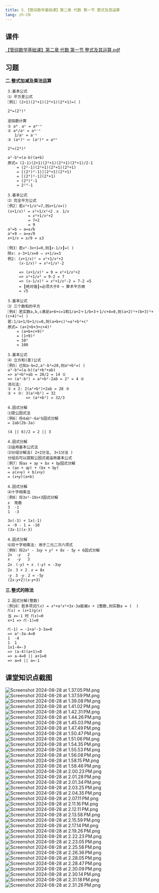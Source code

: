 ```yaml
---
title: 5.【管综数学基础课】第二章 代数 第一节 整式及其运算
lang: zh-CN
---
```


## 课件
[【管综数学基础课】第二章 代数 第一节 整式及其运算.pdf](/math%2F1.%E6%95%B0%E5%AD%A6-%E5%9F%BA%E7%A1%80%E7%9F%A5%E8%AF%86%2F5.%E3%80%90%E7%AE%A1%E7%BB%BC%E6%95%B0%E5%AD%A6%E5%9F%BA%E7%A1%80%E8%AF%BE%E3%80%91%E7%AC%AC%E4%BA%8C%E7%AB%A0%20%E4%BB%A3%E6%95%B0%20%E7%AC%AC%E4%B8%80%E8%8A%82%20%E6%95%B4%E5%BC%8F%E5%8F%8A%E5%85%B6%E8%BF%90%E7%AE%97%2F%E3%80%90%E7%AE%A1%E7%BB%BC%E6%95%B0%E5%AD%A6%E5%9F%BA%E7%A1%80%E8%AF%BE%E3%80%91%E7%AC%AC%E4%BA%8C%E7%AB%A0%20%E4%BB%A3%E6%95%B0%20%E7%AC%AC%E4%B8%80%E8%8A%82%20%E6%95%B4%E5%BC%8F%E5%8F%8A%E5%85%B6%E8%BF%90%E7%AE%97.pdf)

## 习题
**二.整式加减及乘法运算**
```
 3.基本公式
 ⑴ 平方差公式
〖例1〗(2+1)(2²+1)(2⁴+1)(2⁸+1)=( )

 2⁴=(2²)²

 逆函数计算
 ① aᵐ﹒aⁿ = aᵐ⁺ⁿ
 ② aᵐ/aⁿ = aᵐ⁻ⁿ   
    1/aⁿ = a⁻ⁿ
 ③ (aᵐ)ⁿ ⬄ (aⁿ)ᵐ = aᵐⁿ

 2⁸=(2⁴)²

 a²-b²=(a-b)(a+b)
 原式= (2-1)(2+1)(2²+1)(2⁴+1)(2⁸+1)/2-1
     = (2²-1)(2²+1)(2⁴+1)(2⁸+1)
     = [(2²)²-1)](2⁴+1)(2⁸+1)
     = [(2⁴)²-1](2⁸+1)
     = (2⁸)²-1
     = 2¹⁶-1
   
 3.基本公式  
 ⑵ 完全平方公式
〖例2〗若𝑥²+1/𝑥²=7,则𝑥+1/𝑥=()
 (𝑥+1/𝑥)² = 𝑥²+1/𝑥²+2﹒x﹒1/𝑥 
          = 𝑥²+1/𝑥²+2
          = 7+2
          = 9
 a²=b ⇒ a=±√b
 a²=9 ⇒ a=±√9
 𝑥+1/𝑥 = ±√9 = ±3
 
〖例3〗若𝑥²-3𝑥+1=0,则┃𝑥-1/𝑥┃=( )
 除𝑥: 𝑥-3+1/𝑥=0 ⇒ 𝑥+1/𝑥=3
 例2: (𝑥+1/𝑥)² = 𝑥²+1/𝑥²+2
      (𝑥-1/𝑥)² = 𝑥²+1/𝑥²-2
      
      => (𝑥+1/𝑥)² = 9 = 𝑥²+1/𝑥²+2
      => 𝑥²+1/𝑥² = 9-2 = 7
      => (𝑥-1/𝑥)² = 𝑥²+1/𝑥²-2 = 7-2 =5
      = ┃绝对值┃=必须大于0 → 算术平方根 
      = √5
  
 3.基本公式          
 ⑶ 三个数和的平方           
〖例4〗若实数a,b,c满足a+b+c=1和1/a+2＋1/b+3＋1/c+4=0,则(a+2)²+(b+3)²+(c+4)²=( )  
 若:1/a+1/b+1/c=0,则(a+b+c)²=a²+b²+c²
 原式= (a+2+b+3+c+4)²
     = (a+b+c+9)²
     = (1+9)²
     = 10²
     = 100
 
 3.基本公式    
 ⑷ 立方和(差)公式
〖例5〗已知a-b=2,a³-b³=28,则a²+b²=( )
 a³-b³=(a-b)(a²+b²+ab)      
 => a²+b²+ab = 28/2 = 14 ①
 => (a²-b²) = a²+b²-2ab = 2² = 4 ②
 消元法:
 ① x 2: 2(a²+b²)+2ab = 28 ③
 ② + ③: 3(a²+b²) = 32
         => (a²+b²) = 32/3
 
 4.因式分解
 ⑴提公因式法
〖例6〗将4ab²-6a²b因式分解         
 = 2ab(2b-3a)
 
 (4 || 6)/2 = 2 || 3 
  
 4.因式分解
 ⑵运用基本公式法
 ⑶分组分解法( 2+2分法, 3+1分法 )
 分组后可以提取公因式或运用基本公式
〖例7〗将a𝑥 + a𝑦 + b𝑥 + b𝑦因式分解
 = (a𝑥 + a𝑦) + (b𝑥 + b𝑦)
 = a(𝑥+𝑦) + b(𝑥+𝑦)
 = (𝑥+𝑦)(a+b)

 4.因式分解
 ⑷十字相乘法
〖例8〗将3𝑥²-10𝑥+3因式分解
 𝑥  常数
 3  -1
 1  -3
 
 3𝑥(-3) + 1x(-1)
 = -9 - 1 = -10
 (3𝑥-1)(𝑥-3)
 
 4.因式分解
 ⑹双十字相乘法: 用于二元二次六项式
〖例9〗将2𝑥² - 3𝑥𝑦 + 𝑦² + 8𝑥 - 5𝑦 + 6因式分解
 2𝑥  -𝑦   2
 𝑥   -𝑦   3
 2𝑥﹒(-𝑦) + 𝑥﹒(-𝑦) = -3𝑥𝑦 
 2𝑥﹒3 + 2﹒𝑥 = 8𝑥
 -𝑦﹒3 -𝑦﹒2 = -5𝑦 
 (2𝑥-𝑦+2)(𝑥-𝑦+3)
```
**三.整式的除法**
```
 2.因式分解(整数)
〖例10〗若多项式𝑓(𝑥) = 𝑥³+a²𝑥²+3𝑥-3a能被𝑥 + 1整数,则实数a = (  )
 𝑓(𝑥) = (𝑥+1)g(𝑥)
 当 𝑥=-1 时 𝑓(𝑥)=0
 x+1 => 𝑓(-1)=0
 
 𝑓(-1) = -1+a²-3-3a=0 
 => a²-3a-4=0
 1  -4
 1  1
 1x1-4=-3
 => (a-4)(a+1)=0
 => a-4=0 || a+1=0
 => a=4 || a=-1

```

## 课堂知识点截图
![Screenshot 2024-08-28 at 1.37.05 PM.png](..%2F..%2Fpublic%2Fmath%2F1.%E6%95%B0%E5%AD%A6-%E5%9F%BA%E7%A1%80%E7%9F%A5%E8%AF%86%2F5.%E3%80%90%E7%AE%A1%E7%BB%BC%E6%95%B0%E5%AD%A6%E5%9F%BA%E7%A1%80%E8%AF%BE%E3%80%91%E7%AC%AC%E4%BA%8C%E7%AB%A0%20%E4%BB%A3%E6%95%B0%20%E7%AC%AC%E4%B8%80%E8%8A%82%20%E6%95%B4%E5%BC%8F%E5%8F%8A%E5%85%B6%E8%BF%90%E7%AE%97%2FScreenshot%202024-08-28%20at%201.37.05%E2%80%AFPM.png)
![Screenshot 2024-08-28 at 1.37.59 PM.png](..%2F..%2Fpublic%2Fmath%2F1.%E6%95%B0%E5%AD%A6-%E5%9F%BA%E7%A1%80%E7%9F%A5%E8%AF%86%2F5.%E3%80%90%E7%AE%A1%E7%BB%BC%E6%95%B0%E5%AD%A6%E5%9F%BA%E7%A1%80%E8%AF%BE%E3%80%91%E7%AC%AC%E4%BA%8C%E7%AB%A0%20%E4%BB%A3%E6%95%B0%20%E7%AC%AC%E4%B8%80%E8%8A%82%20%E6%95%B4%E5%BC%8F%E5%8F%8A%E5%85%B6%E8%BF%90%E7%AE%97%2FScreenshot%202024-08-28%20at%201.37.59%E2%80%AFPM.png)
![Screenshot 2024-08-28 at 1.39.08 PM.png](..%2F..%2Fpublic%2Fmath%2F1.%E6%95%B0%E5%AD%A6-%E5%9F%BA%E7%A1%80%E7%9F%A5%E8%AF%86%2F5.%E3%80%90%E7%AE%A1%E7%BB%BC%E6%95%B0%E5%AD%A6%E5%9F%BA%E7%A1%80%E8%AF%BE%E3%80%91%E7%AC%AC%E4%BA%8C%E7%AB%A0%20%E4%BB%A3%E6%95%B0%20%E7%AC%AC%E4%B8%80%E8%8A%82%20%E6%95%B4%E5%BC%8F%E5%8F%8A%E5%85%B6%E8%BF%90%E7%AE%97%2FScreenshot%202024-08-28%20at%201.39.08%E2%80%AFPM.png)
![Screenshot 2024-08-28 at 1.41.02 PM.png](..%2F..%2Fpublic%2Fmath%2F1.%E6%95%B0%E5%AD%A6-%E5%9F%BA%E7%A1%80%E7%9F%A5%E8%AF%86%2F5.%E3%80%90%E7%AE%A1%E7%BB%BC%E6%95%B0%E5%AD%A6%E5%9F%BA%E7%A1%80%E8%AF%BE%E3%80%91%E7%AC%AC%E4%BA%8C%E7%AB%A0%20%E4%BB%A3%E6%95%B0%20%E7%AC%AC%E4%B8%80%E8%8A%82%20%E6%95%B4%E5%BC%8F%E5%8F%8A%E5%85%B6%E8%BF%90%E7%AE%97%2FScreenshot%202024-08-28%20at%201.41.02%E2%80%AFPM.png)
![Screenshot 2024-08-28 at 1.42.31 PM.png](..%2F..%2Fpublic%2Fmath%2F1.%E6%95%B0%E5%AD%A6-%E5%9F%BA%E7%A1%80%E7%9F%A5%E8%AF%86%2F5.%E3%80%90%E7%AE%A1%E7%BB%BC%E6%95%B0%E5%AD%A6%E5%9F%BA%E7%A1%80%E8%AF%BE%E3%80%91%E7%AC%AC%E4%BA%8C%E7%AB%A0%20%E4%BB%A3%E6%95%B0%20%E7%AC%AC%E4%B8%80%E8%8A%82%20%E6%95%B4%E5%BC%8F%E5%8F%8A%E5%85%B6%E8%BF%90%E7%AE%97%2FScreenshot%202024-08-28%20at%201.42.31%E2%80%AFPM.png)
![Screenshot 2024-08-28 at 1.44.26 PM.png](..%2F..%2Fpublic%2Fmath%2F1.%E6%95%B0%E5%AD%A6-%E5%9F%BA%E7%A1%80%E7%9F%A5%E8%AF%86%2F5.%E3%80%90%E7%AE%A1%E7%BB%BC%E6%95%B0%E5%AD%A6%E5%9F%BA%E7%A1%80%E8%AF%BE%E3%80%91%E7%AC%AC%E4%BA%8C%E7%AB%A0%20%E4%BB%A3%E6%95%B0%20%E7%AC%AC%E4%B8%80%E8%8A%82%20%E6%95%B4%E5%BC%8F%E5%8F%8A%E5%85%B6%E8%BF%90%E7%AE%97%2FScreenshot%202024-08-28%20at%201.44.26%E2%80%AFPM.png)
![Screenshot 2024-08-28 at 1.45.03 PM.png](..%2F..%2Fpublic%2Fmath%2F1.%E6%95%B0%E5%AD%A6-%E5%9F%BA%E7%A1%80%E7%9F%A5%E8%AF%86%2F5.%E3%80%90%E7%AE%A1%E7%BB%BC%E6%95%B0%E5%AD%A6%E5%9F%BA%E7%A1%80%E8%AF%BE%E3%80%91%E7%AC%AC%E4%BA%8C%E7%AB%A0%20%E4%BB%A3%E6%95%B0%20%E7%AC%AC%E4%B8%80%E8%8A%82%20%E6%95%B4%E5%BC%8F%E5%8F%8A%E5%85%B6%E8%BF%90%E7%AE%97%2FScreenshot%202024-08-28%20at%201.45.03%E2%80%AFPM.png)
![Screenshot 2024-08-28 at 1.47.49 PM.png](..%2F..%2Fpublic%2Fmath%2F1.%E6%95%B0%E5%AD%A6-%E5%9F%BA%E7%A1%80%E7%9F%A5%E8%AF%86%2F5.%E3%80%90%E7%AE%A1%E7%BB%BC%E6%95%B0%E5%AD%A6%E5%9F%BA%E7%A1%80%E8%AF%BE%E3%80%91%E7%AC%AC%E4%BA%8C%E7%AB%A0%20%E4%BB%A3%E6%95%B0%20%E7%AC%AC%E4%B8%80%E8%8A%82%20%E6%95%B4%E5%BC%8F%E5%8F%8A%E5%85%B6%E8%BF%90%E7%AE%97%2FScreenshot%202024-08-28%20at%201.47.49%E2%80%AFPM.png)
![Screenshot 2024-08-28 at 1.50.47 PM.png](..%2F..%2Fpublic%2Fmath%2F1.%E6%95%B0%E5%AD%A6-%E5%9F%BA%E7%A1%80%E7%9F%A5%E8%AF%86%2F5.%E3%80%90%E7%AE%A1%E7%BB%BC%E6%95%B0%E5%AD%A6%E5%9F%BA%E7%A1%80%E8%AF%BE%E3%80%91%E7%AC%AC%E4%BA%8C%E7%AB%A0%20%E4%BB%A3%E6%95%B0%20%E7%AC%AC%E4%B8%80%E8%8A%82%20%E6%95%B4%E5%BC%8F%E5%8F%8A%E5%85%B6%E8%BF%90%E7%AE%97%2FScreenshot%202024-08-28%20at%201.50.47%E2%80%AFPM.png)
![Screenshot 2024-08-28 at 1.51.06 PM.png](..%2F..%2Fpublic%2Fmath%2F1.%E6%95%B0%E5%AD%A6-%E5%9F%BA%E7%A1%80%E7%9F%A5%E8%AF%86%2F5.%E3%80%90%E7%AE%A1%E7%BB%BC%E6%95%B0%E5%AD%A6%E5%9F%BA%E7%A1%80%E8%AF%BE%E3%80%91%E7%AC%AC%E4%BA%8C%E7%AB%A0%20%E4%BB%A3%E6%95%B0%20%E7%AC%AC%E4%B8%80%E8%8A%82%20%E6%95%B4%E5%BC%8F%E5%8F%8A%E5%85%B6%E8%BF%90%E7%AE%97%2FScreenshot%202024-08-28%20at%201.51.06%E2%80%AFPM.png)
![Screenshot 2024-08-28 at 1.54.35 PM.png](..%2F..%2Fpublic%2Fmath%2F1.%E6%95%B0%E5%AD%A6-%E5%9F%BA%E7%A1%80%E7%9F%A5%E8%AF%86%2F5.%E3%80%90%E7%AE%A1%E7%BB%BC%E6%95%B0%E5%AD%A6%E5%9F%BA%E7%A1%80%E8%AF%BE%E3%80%91%E7%AC%AC%E4%BA%8C%E7%AB%A0%20%E4%BB%A3%E6%95%B0%20%E7%AC%AC%E4%B8%80%E8%8A%82%20%E6%95%B4%E5%BC%8F%E5%8F%8A%E5%85%B6%E8%BF%90%E7%AE%97%2FScreenshot%202024-08-28%20at%201.54.35%E2%80%AFPM.png)
![Screenshot 2024-08-28 at 1.55.53 PM.png](..%2F..%2Fpublic%2Fmath%2F1.%E6%95%B0%E5%AD%A6-%E5%9F%BA%E7%A1%80%E7%9F%A5%E8%AF%86%2F5.%E3%80%90%E7%AE%A1%E7%BB%BC%E6%95%B0%E5%AD%A6%E5%9F%BA%E7%A1%80%E8%AF%BE%E3%80%91%E7%AC%AC%E4%BA%8C%E7%AB%A0%20%E4%BB%A3%E6%95%B0%20%E7%AC%AC%E4%B8%80%E8%8A%82%20%E6%95%B4%E5%BC%8F%E5%8F%8A%E5%85%B6%E8%BF%90%E7%AE%97%2FScreenshot%202024-08-28%20at%201.55.53%E2%80%AFPM.png)
![Screenshot 2024-08-28 at 1.56.08 PM.png](..%2F..%2Fpublic%2Fmath%2F1.%E6%95%B0%E5%AD%A6-%E5%9F%BA%E7%A1%80%E7%9F%A5%E8%AF%86%2F5.%E3%80%90%E7%AE%A1%E7%BB%BC%E6%95%B0%E5%AD%A6%E5%9F%BA%E7%A1%80%E8%AF%BE%E3%80%91%E7%AC%AC%E4%BA%8C%E7%AB%A0%20%E4%BB%A3%E6%95%B0%20%E7%AC%AC%E4%B8%80%E8%8A%82%20%E6%95%B4%E5%BC%8F%E5%8F%8A%E5%85%B6%E8%BF%90%E7%AE%97%2FScreenshot%202024-08-28%20at%201.56.08%E2%80%AFPM.png)
![Screenshot 2024-08-28 at 1.58.15 PM.png](..%2F..%2Fpublic%2Fmath%2F1.%E6%95%B0%E5%AD%A6-%E5%9F%BA%E7%A1%80%E7%9F%A5%E8%AF%86%2F5.%E3%80%90%E7%AE%A1%E7%BB%BC%E6%95%B0%E5%AD%A6%E5%9F%BA%E7%A1%80%E8%AF%BE%E3%80%91%E7%AC%AC%E4%BA%8C%E7%AB%A0%20%E4%BB%A3%E6%95%B0%20%E7%AC%AC%E4%B8%80%E8%8A%82%20%E6%95%B4%E5%BC%8F%E5%8F%8A%E5%85%B6%E8%BF%90%E7%AE%97%2FScreenshot%202024-08-28%20at%201.58.15%E2%80%AFPM.png)
![Screenshot 2024-08-28 at 1.58.46 PM.png](..%2F..%2Fpublic%2Fmath%2F1.%E6%95%B0%E5%AD%A6-%E5%9F%BA%E7%A1%80%E7%9F%A5%E8%AF%86%2F5.%E3%80%90%E7%AE%A1%E7%BB%BC%E6%95%B0%E5%AD%A6%E5%9F%BA%E7%A1%80%E8%AF%BE%E3%80%91%E7%AC%AC%E4%BA%8C%E7%AB%A0%20%E4%BB%A3%E6%95%B0%20%E7%AC%AC%E4%B8%80%E8%8A%82%20%E6%95%B4%E5%BC%8F%E5%8F%8A%E5%85%B6%E8%BF%90%E7%AE%97%2FScreenshot%202024-08-28%20at%201.58.46%E2%80%AFPM.png)
![Screenshot 2024-08-28 at 2.00.23 PM.png](..%2F..%2Fpublic%2Fmath%2F1.%E6%95%B0%E5%AD%A6-%E5%9F%BA%E7%A1%80%E7%9F%A5%E8%AF%86%2F5.%E3%80%90%E7%AE%A1%E7%BB%BC%E6%95%B0%E5%AD%A6%E5%9F%BA%E7%A1%80%E8%AF%BE%E3%80%91%E7%AC%AC%E4%BA%8C%E7%AB%A0%20%E4%BB%A3%E6%95%B0%20%E7%AC%AC%E4%B8%80%E8%8A%82%20%E6%95%B4%E5%BC%8F%E5%8F%8A%E5%85%B6%E8%BF%90%E7%AE%97%2FScreenshot%202024-08-28%20at%202.00.23%E2%80%AFPM.png)
![Screenshot 2024-08-28 at 2.01.28 PM.png](..%2F..%2Fpublic%2Fmath%2F1.%E6%95%B0%E5%AD%A6-%E5%9F%BA%E7%A1%80%E7%9F%A5%E8%AF%86%2F5.%E3%80%90%E7%AE%A1%E7%BB%BC%E6%95%B0%E5%AD%A6%E5%9F%BA%E7%A1%80%E8%AF%BE%E3%80%91%E7%AC%AC%E4%BA%8C%E7%AB%A0%20%E4%BB%A3%E6%95%B0%20%E7%AC%AC%E4%B8%80%E8%8A%82%20%E6%95%B4%E5%BC%8F%E5%8F%8A%E5%85%B6%E8%BF%90%E7%AE%97%2FScreenshot%202024-08-28%20at%202.01.28%E2%80%AFPM.png)
![Screenshot 2024-08-28 at 2.01.34 PM.png](..%2F..%2Fpublic%2Fmath%2F1.%E6%95%B0%E5%AD%A6-%E5%9F%BA%E7%A1%80%E7%9F%A5%E8%AF%86%2F5.%E3%80%90%E7%AE%A1%E7%BB%BC%E6%95%B0%E5%AD%A6%E5%9F%BA%E7%A1%80%E8%AF%BE%E3%80%91%E7%AC%AC%E4%BA%8C%E7%AB%A0%20%E4%BB%A3%E6%95%B0%20%E7%AC%AC%E4%B8%80%E8%8A%82%20%E6%95%B4%E5%BC%8F%E5%8F%8A%E5%85%B6%E8%BF%90%E7%AE%97%2FScreenshot%202024-08-28%20at%202.01.34%E2%80%AFPM.png)
![Screenshot 2024-08-28 at 2.03.25 PM.png](..%2F..%2Fpublic%2Fmath%2F1.%E6%95%B0%E5%AD%A6-%E5%9F%BA%E7%A1%80%E7%9F%A5%E8%AF%86%2F5.%E3%80%90%E7%AE%A1%E7%BB%BC%E6%95%B0%E5%AD%A6%E5%9F%BA%E7%A1%80%E8%AF%BE%E3%80%91%E7%AC%AC%E4%BA%8C%E7%AB%A0%20%E4%BB%A3%E6%95%B0%20%E7%AC%AC%E4%B8%80%E8%8A%82%20%E6%95%B4%E5%BC%8F%E5%8F%8A%E5%85%B6%E8%BF%90%E7%AE%97%2FScreenshot%202024-08-28%20at%202.03.25%E2%80%AFPM.png)
![Screenshot 2024-08-28 at 2.04.35 PM.png](..%2F..%2Fpublic%2Fmath%2F1.%E6%95%B0%E5%AD%A6-%E5%9F%BA%E7%A1%80%E7%9F%A5%E8%AF%86%2F5.%E3%80%90%E7%AE%A1%E7%BB%BC%E6%95%B0%E5%AD%A6%E5%9F%BA%E7%A1%80%E8%AF%BE%E3%80%91%E7%AC%AC%E4%BA%8C%E7%AB%A0%20%E4%BB%A3%E6%95%B0%20%E7%AC%AC%E4%B8%80%E8%8A%82%20%E6%95%B4%E5%BC%8F%E5%8F%8A%E5%85%B6%E8%BF%90%E7%AE%97%2FScreenshot%202024-08-28%20at%202.04.35%E2%80%AFPM.png)
![Screenshot 2024-08-28 at 2.07.11 PM.png](..%2F..%2Fpublic%2Fmath%2F1.%E6%95%B0%E5%AD%A6-%E5%9F%BA%E7%A1%80%E7%9F%A5%E8%AF%86%2F5.%E3%80%90%E7%AE%A1%E7%BB%BC%E6%95%B0%E5%AD%A6%E5%9F%BA%E7%A1%80%E8%AF%BE%E3%80%91%E7%AC%AC%E4%BA%8C%E7%AB%A0%20%E4%BB%A3%E6%95%B0%20%E7%AC%AC%E4%B8%80%E8%8A%82%20%E6%95%B4%E5%BC%8F%E5%8F%8A%E5%85%B6%E8%BF%90%E7%AE%97%2FScreenshot%202024-08-28%20at%202.07.11%E2%80%AFPM.png)
![Screenshot 2024-08-28 at 2.11.16 PM.png](..%2F..%2Fpublic%2Fmath%2F1.%E6%95%B0%E5%AD%A6-%E5%9F%BA%E7%A1%80%E7%9F%A5%E8%AF%86%2F5.%E3%80%90%E7%AE%A1%E7%BB%BC%E6%95%B0%E5%AD%A6%E5%9F%BA%E7%A1%80%E8%AF%BE%E3%80%91%E7%AC%AC%E4%BA%8C%E7%AB%A0%20%E4%BB%A3%E6%95%B0%20%E7%AC%AC%E4%B8%80%E8%8A%82%20%E6%95%B4%E5%BC%8F%E5%8F%8A%E5%85%B6%E8%BF%90%E7%AE%97%2FScreenshot%202024-08-28%20at%202.11.16%E2%80%AFPM.png)
![Screenshot 2024-08-28 at 2.12.11 PM.png](..%2F..%2Fpublic%2Fmath%2F1.%E6%95%B0%E5%AD%A6-%E5%9F%BA%E7%A1%80%E7%9F%A5%E8%AF%86%2F5.%E3%80%90%E7%AE%A1%E7%BB%BC%E6%95%B0%E5%AD%A6%E5%9F%BA%E7%A1%80%E8%AF%BE%E3%80%91%E7%AC%AC%E4%BA%8C%E7%AB%A0%20%E4%BB%A3%E6%95%B0%20%E7%AC%AC%E4%B8%80%E8%8A%82%20%E6%95%B4%E5%BC%8F%E5%8F%8A%E5%85%B6%E8%BF%90%E7%AE%97%2FScreenshot%202024-08-28%20at%202.12.11%E2%80%AFPM.png)
![Screenshot 2024-08-28 at 2.13.58 PM.png](..%2F..%2Fpublic%2Fmath%2F1.%E6%95%B0%E5%AD%A6-%E5%9F%BA%E7%A1%80%E7%9F%A5%E8%AF%86%2F5.%E3%80%90%E7%AE%A1%E7%BB%BC%E6%95%B0%E5%AD%A6%E5%9F%BA%E7%A1%80%E8%AF%BE%E3%80%91%E7%AC%AC%E4%BA%8C%E7%AB%A0%20%E4%BB%A3%E6%95%B0%20%E7%AC%AC%E4%B8%80%E8%8A%82%20%E6%95%B4%E5%BC%8F%E5%8F%8A%E5%85%B6%E8%BF%90%E7%AE%97%2FScreenshot%202024-08-28%20at%202.13.58%E2%80%AFPM.png)
![Screenshot 2024-08-28 at 2.15.59 PM.png](..%2F..%2Fpublic%2Fmath%2F1.%E6%95%B0%E5%AD%A6-%E5%9F%BA%E7%A1%80%E7%9F%A5%E8%AF%86%2F5.%E3%80%90%E7%AE%A1%E7%BB%BC%E6%95%B0%E5%AD%A6%E5%9F%BA%E7%A1%80%E8%AF%BE%E3%80%91%E7%AC%AC%E4%BA%8C%E7%AB%A0%20%E4%BB%A3%E6%95%B0%20%E7%AC%AC%E4%B8%80%E8%8A%82%20%E6%95%B4%E5%BC%8F%E5%8F%8A%E5%85%B6%E8%BF%90%E7%AE%97%2FScreenshot%202024-08-28%20at%202.15.59%E2%80%AFPM.png)
![Screenshot 2024-08-28 at 2.17.14 PM.png](..%2F..%2Fpublic%2Fmath%2F1.%E6%95%B0%E5%AD%A6-%E5%9F%BA%E7%A1%80%E7%9F%A5%E8%AF%86%2F5.%E3%80%90%E7%AE%A1%E7%BB%BC%E6%95%B0%E5%AD%A6%E5%9F%BA%E7%A1%80%E8%AF%BE%E3%80%91%E7%AC%AC%E4%BA%8C%E7%AB%A0%20%E4%BB%A3%E6%95%B0%20%E7%AC%AC%E4%B8%80%E8%8A%82%20%E6%95%B4%E5%BC%8F%E5%8F%8A%E5%85%B6%E8%BF%90%E7%AE%97%2FScreenshot%202024-08-28%20at%202.17.14%E2%80%AFPM.png)
![Screenshot 2024-08-28 at 2.19.26 PM.png](..%2F..%2Fpublic%2Fmath%2F1.%E6%95%B0%E5%AD%A6-%E5%9F%BA%E7%A1%80%E7%9F%A5%E8%AF%86%2F5.%E3%80%90%E7%AE%A1%E7%BB%BC%E6%95%B0%E5%AD%A6%E5%9F%BA%E7%A1%80%E8%AF%BE%E3%80%91%E7%AC%AC%E4%BA%8C%E7%AB%A0%20%E4%BB%A3%E6%95%B0%20%E7%AC%AC%E4%B8%80%E8%8A%82%20%E6%95%B4%E5%BC%8F%E5%8F%8A%E5%85%B6%E8%BF%90%E7%AE%97%2FScreenshot%202024-08-28%20at%202.19.26%E2%80%AFPM.png)
![Screenshot 2024-08-28 at 2.22.23 PM.png](..%2F..%2Fpublic%2Fmath%2F1.%E6%95%B0%E5%AD%A6-%E5%9F%BA%E7%A1%80%E7%9F%A5%E8%AF%86%2F5.%E3%80%90%E7%AE%A1%E7%BB%BC%E6%95%B0%E5%AD%A6%E5%9F%BA%E7%A1%80%E8%AF%BE%E3%80%91%E7%AC%AC%E4%BA%8C%E7%AB%A0%20%E4%BB%A3%E6%95%B0%20%E7%AC%AC%E4%B8%80%E8%8A%82%20%E6%95%B4%E5%BC%8F%E5%8F%8A%E5%85%B6%E8%BF%90%E7%AE%97%2FScreenshot%202024-08-28%20at%202.22.23%E2%80%AFPM.png)
![Screenshot 2024-08-28 at 2.23.05 PM.png](..%2F..%2Fpublic%2Fmath%2F1.%E6%95%B0%E5%AD%A6-%E5%9F%BA%E7%A1%80%E7%9F%A5%E8%AF%86%2F5.%E3%80%90%E7%AE%A1%E7%BB%BC%E6%95%B0%E5%AD%A6%E5%9F%BA%E7%A1%80%E8%AF%BE%E3%80%91%E7%AC%AC%E4%BA%8C%E7%AB%A0%20%E4%BB%A3%E6%95%B0%20%E7%AC%AC%E4%B8%80%E8%8A%82%20%E6%95%B4%E5%BC%8F%E5%8F%8A%E5%85%B6%E8%BF%90%E7%AE%97%2FScreenshot%202024-08-28%20at%202.23.05%E2%80%AFPM.png)
![Screenshot 2024-08-28 at 2.25.58 PM.png](..%2F..%2Fpublic%2Fmath%2F1.%E6%95%B0%E5%AD%A6-%E5%9F%BA%E7%A1%80%E7%9F%A5%E8%AF%86%2F5.%E3%80%90%E7%AE%A1%E7%BB%BC%E6%95%B0%E5%AD%A6%E5%9F%BA%E7%A1%80%E8%AF%BE%E3%80%91%E7%AC%AC%E4%BA%8C%E7%AB%A0%20%E4%BB%A3%E6%95%B0%20%E7%AC%AC%E4%B8%80%E8%8A%82%20%E6%95%B4%E5%BC%8F%E5%8F%8A%E5%85%B6%E8%BF%90%E7%AE%97%2FScreenshot%202024-08-28%20at%202.25.58%E2%80%AFPM.png)
![Screenshot 2024-08-28 at 2.26.36 PM.png](..%2F..%2Fpublic%2Fmath%2F1.%E6%95%B0%E5%AD%A6-%E5%9F%BA%E7%A1%80%E7%9F%A5%E8%AF%86%2F5.%E3%80%90%E7%AE%A1%E7%BB%BC%E6%95%B0%E5%AD%A6%E5%9F%BA%E7%A1%80%E8%AF%BE%E3%80%91%E7%AC%AC%E4%BA%8C%E7%AB%A0%20%E4%BB%A3%E6%95%B0%20%E7%AC%AC%E4%B8%80%E8%8A%82%20%E6%95%B4%E5%BC%8F%E5%8F%8A%E5%85%B6%E8%BF%90%E7%AE%97%2FScreenshot%202024-08-28%20at%202.26.36%E2%80%AFPM.png)
![Screenshot 2024-08-28 at 2.28.05 PM.png](..%2F..%2Fpublic%2Fmath%2F1.%E6%95%B0%E5%AD%A6-%E5%9F%BA%E7%A1%80%E7%9F%A5%E8%AF%86%2F5.%E3%80%90%E7%AE%A1%E7%BB%BC%E6%95%B0%E5%AD%A6%E5%9F%BA%E7%A1%80%E8%AF%BE%E3%80%91%E7%AC%AC%E4%BA%8C%E7%AB%A0%20%E4%BB%A3%E6%95%B0%20%E7%AC%AC%E4%B8%80%E8%8A%82%20%E6%95%B4%E5%BC%8F%E5%8F%8A%E5%85%B6%E8%BF%90%E7%AE%97%2FScreenshot%202024-08-28%20at%202.28.05%E2%80%AFPM.png)
![Screenshot 2024-08-28 at 2.28.47 PM.png](..%2F..%2Fpublic%2Fmath%2F1.%E6%95%B0%E5%AD%A6-%E5%9F%BA%E7%A1%80%E7%9F%A5%E8%AF%86%2F5.%E3%80%90%E7%AE%A1%E7%BB%BC%E6%95%B0%E5%AD%A6%E5%9F%BA%E7%A1%80%E8%AF%BE%E3%80%91%E7%AC%AC%E4%BA%8C%E7%AB%A0%20%E4%BB%A3%E6%95%B0%20%E7%AC%AC%E4%B8%80%E8%8A%82%20%E6%95%B4%E5%BC%8F%E5%8F%8A%E5%85%B6%E8%BF%90%E7%AE%97%2FScreenshot%202024-08-28%20at%202.28.47%E2%80%AFPM.png)
![Screenshot 2024-08-28 at 2.30.09 PM.png](..%2F..%2Fpublic%2Fmath%2F1.%E6%95%B0%E5%AD%A6-%E5%9F%BA%E7%A1%80%E7%9F%A5%E8%AF%86%2F5.%E3%80%90%E7%AE%A1%E7%BB%BC%E6%95%B0%E5%AD%A6%E5%9F%BA%E7%A1%80%E8%AF%BE%E3%80%91%E7%AC%AC%E4%BA%8C%E7%AB%A0%20%E4%BB%A3%E6%95%B0%20%E7%AC%AC%E4%B8%80%E8%8A%82%20%E6%95%B4%E5%BC%8F%E5%8F%8A%E5%85%B6%E8%BF%90%E7%AE%97%2FScreenshot%202024-08-28%20at%202.30.09%E2%80%AFPM.png)
![Screenshot 2024-08-28 at 2.30.14 PM.png](..%2F..%2Fpublic%2Fmath%2F1.%E6%95%B0%E5%AD%A6-%E5%9F%BA%E7%A1%80%E7%9F%A5%E8%AF%86%2F5.%E3%80%90%E7%AE%A1%E7%BB%BC%E6%95%B0%E5%AD%A6%E5%9F%BA%E7%A1%80%E8%AF%BE%E3%80%91%E7%AC%AC%E4%BA%8C%E7%AB%A0%20%E4%BB%A3%E6%95%B0%20%E7%AC%AC%E4%B8%80%E8%8A%82%20%E6%95%B4%E5%BC%8F%E5%8F%8A%E5%85%B6%E8%BF%90%E7%AE%97%2FScreenshot%202024-08-28%20at%202.30.14%E2%80%AFPM.png)
![Screenshot 2024-08-28 at 2.31.18 PM.png](..%2F..%2Fpublic%2Fmath%2F1.%E6%95%B0%E5%AD%A6-%E5%9F%BA%E7%A1%80%E7%9F%A5%E8%AF%86%2F5.%E3%80%90%E7%AE%A1%E7%BB%BC%E6%95%B0%E5%AD%A6%E5%9F%BA%E7%A1%80%E8%AF%BE%E3%80%91%E7%AC%AC%E4%BA%8C%E7%AB%A0%20%E4%BB%A3%E6%95%B0%20%E7%AC%AC%E4%B8%80%E8%8A%82%20%E6%95%B4%E5%BC%8F%E5%8F%8A%E5%85%B6%E8%BF%90%E7%AE%97%2FScreenshot%202024-08-28%20at%202.31.18%E2%80%AFPM.png)
![Screenshot 2024-08-28 at 2.31.26 PM.png](..%2F..%2Fpublic%2Fmath%2F1.%E6%95%B0%E5%AD%A6-%E5%9F%BA%E7%A1%80%E7%9F%A5%E8%AF%86%2F5.%E3%80%90%E7%AE%A1%E7%BB%BC%E6%95%B0%E5%AD%A6%E5%9F%BA%E7%A1%80%E8%AF%BE%E3%80%91%E7%AC%AC%E4%BA%8C%E7%AB%A0%20%E4%BB%A3%E6%95%B0%20%E7%AC%AC%E4%B8%80%E8%8A%82%20%E6%95%B4%E5%BC%8F%E5%8F%8A%E5%85%B6%E8%BF%90%E7%AE%97%2FScreenshot%202024-08-28%20at%202.31.26%E2%80%AFPM.png)

